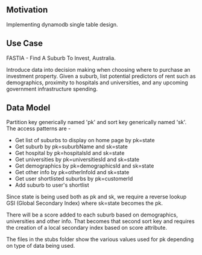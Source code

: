 ## Motivation

Implementing dynamodb single table design.

## Use Case

FASTIA - Find A Suburb To Invest, Australia.

Introduce data into decision making when choosing where to purchase an investment property. Given a suburb, list potential predictors of rent such as demographics, proximity to hospitals and universities, and any upcoming government infrastructure spending.

## Data Model

Partition key generically named 'pk' and sort key generically named 'sk'. The access patterns are -

- Get list of suburbs to display on home page by pk=state
- Get suburb by pk=suburbName and sk=state
- Get hospital by pk=hospitalsId and sk=state
- Get universities by pk=universitiesId and sk=state
- Get demographics by pk=demographicsId and sk=state
- Get other info by pk=otherInfoId and sk=state
- Get user shortlisted suburbs by pk=customerId
- Add suburb to user's shortlist

Since state is being used both as pk and sk, we require a reverse lookup GSI (Global Secondary Index) where sk=state becomes the pk.

There will be a score added to each suburb based on demographics, universities and other info. That becomes that second sort key and requires the creation of a local secondary index based on score attribute.

The files in the stubs folder show the various values used for pk depending on type of data being used.
